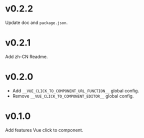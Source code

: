 # v0.2.2

Update doc and `package.json`.

# v0.2.1

Add zh-CN Readme.

# v0.2.0

- Add `__VUE_CLICK_TO_COMPONENT_URL_FUNCTION__` global config.
- Remove `__VUE_CLICK_TO_COMPONENT_EDITOR__` global config.

# v0.1.0

Add features Vue click to component.
